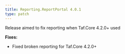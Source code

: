 ```yaml
---
title: Reporting.ReportPortal 4.0.1
type: patch
---
```


Release aimed to fix reporting when Taf.Core 4.2.0+ used

**Fixes:**

* Fixed broken reporting for Taf.Core 4.2.0+